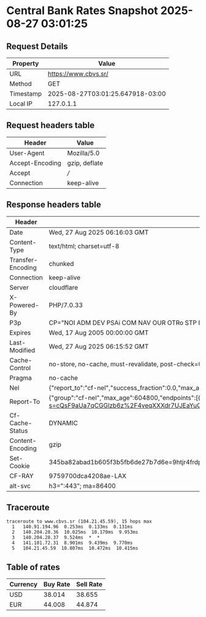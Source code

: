 # Central Bank Rates Snapshot 2025-08-27 03:01:25
## Request Details

| Property | Value |
|----------|-------|
| URL | https://www.cbvs.sr/ |
| Method | GET |
| Timestamp | 2025-08-27T03:01:25.647918-03:00 |
| Local IP | 127.0.1.1 |
    
## Request headers table

| Header | Value |
|--------|-------|
| User-Agent | Mozilla/5.0 |
| Accept-Encoding | gzip, deflate |
| Accept | */* |
| Connection | keep-alive |

    
## Response headers table
| Header | Value |
|--------|-------|
| Date | Wed, 27 Aug 2025 06:16:03 GMT |
| Content-Type | text/html; charset=utf-8 |
| Transfer-Encoding | chunked |
| Connection | keep-alive |
| Server | cloudflare |
| X-Powered-By | PHP/7.0.33 |
| P3p | CP="NOI ADM DEV PSAi COM NAV OUR OTRo STP IND DEM" |
| Expires | Wed, 17 Aug 2005 00:00:00 GMT |
| Last-Modified | Wed, 27 Aug 2025 06:15:52 GMT |
| Cache-Control | no-store, no-cache, must-revalidate, post-check=0, pre-check=0 |
| Pragma | no-cache |
| Nel | {"report_to":"cf-nel","success_fraction":0.0,"max_age":604800} |
| Report-To | {"group":"cf-nel","max_age":604800,"endpoints":[{"url":"https://a.nel.cloudflare.com/report/v4?s=cQsF9aUa7qCGGlzb6z%2F4veqXXXdr7UJEaYuQb05l16Chl0v9ddMJSqIjAYXNibIo7lGKNWDbCisesM6flMloE5P9I1iOxnB37zbt"}]} |
| Cf-Cache-Status | DYNAMIC |
| Content-Encoding | gzip |
| Set-Cookie | 345ba82abad1b605f3b5fb6de27b7d6e=9htjr4frdpojfmp9pr5jj2qp35; HttpOnly; Path=/ |
| CF-RAY | 9759700dca4208ae-LAX |
| alt-svc | h3=":443"; ma=86400 |

## Traceroute 

```
traceroute to www.cbvs.sr (104.21.45.59), 15 hops max
  1   140.91.194.96  0.253ms  0.133ms  0.131ms 
  2   140.204.28.36  10.025ms  10.170ms  9.953ms 
  3   140.204.28.37  9.524ms  *  * 
  4   141.101.72.31  8.901ms  9.439ms  9.770ms 
  5   104.21.45.59  10.807ms  10.472ms  10.415ms 

```


## Table of rates

| Currency | Buy Rate | Sell Rate |
|----------|----------|-----------|
| USD | 38.014 | 38.655 |
| EUR | 44.008 | 44.874 |
